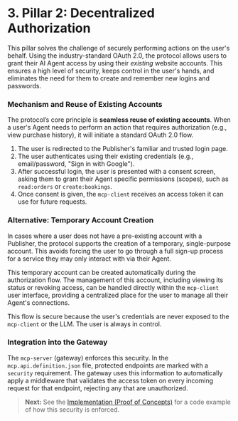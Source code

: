 # 3. Pillar 2: Decentralized Authorization

This pillar solves the challenge of securely performing actions on the user's behalf. Using the industry-standard OAuth 2.0, the protocol allows users to grant their AI Agent access by using their _existing_ website accounts. This ensures a high level of security, keeps control in the user's hands, and eliminates the need for them to create and remember new logins and passwords.

### Mechanism and Reuse of Existing Accounts

The protocol’s core principle is **seamless reuse of existing accounts**. When a user's Agent needs to perform an action that requires authorization (e.g., view purchase history), it will initiate a standard OAuth 2.0 flow.

1.  The user is redirected to the Publisher's familiar and trusted login page.
2.  The user authenticates using their existing credentials (e.g., email/password, "Sign in with Google").
3.  After successful login, the user is presented with a consent screen, asking them to grant their Agent specific permissions (scopes), such as `read:orders` or `create:bookings`.
4.  Once consent is given, the `mcp-client` receives an access token it can use for future requests.

### Alternative: Temporary Account Creation

In cases where a user does not have a pre-existing account with a Publisher, the protocol supports the creation of a temporary, single-purpose account. This avoids forcing the user to go through a full sign-up process for a service they may only interact with via their Agent.

This temporary account can be created automatically during the authorization flow. The management of this account, including viewing its status or revoking access, can be handled directly within the `mcp-client` user interface, providing a centralized place for the user to manage all their Agent's connections.

This flow is secure because the user's credentials are never exposed to the `mcp-client` or the LLM. The user is always in control.

### Integration into the Gateway

The `mcp-server` (gateway) enforces this security. In the `mcp.api.definition.json` file, protected endpoints are marked with a `security` requirement. The gateway uses this information to automatically apply a middleware that validates the access token on every incoming request for that endpoint, rejecting any that are unauthorized.

> **Next:** See the [Implementation (Proof of Concepts)](/docs/Implementation_POC.md) for a code example of how this security is enforced.
